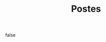 ---
layout: photo
modal: true
thumb: https://csnapmediahost.github.io/assets1/Thumbs/Postes.jpg
full: https://csnapmediahost.github.io/assets1/Render/Postes.jpg
size: small
ar: landscape
body: false
title: "Postes"
tags: street
---